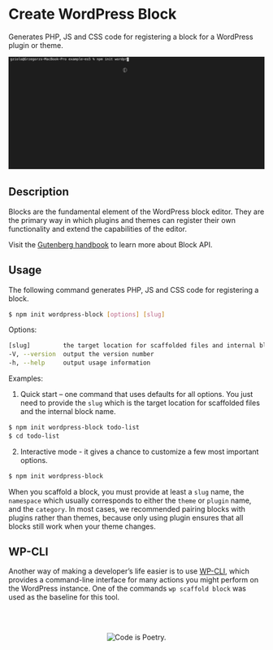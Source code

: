 # Create WordPress Block
Generates PHP, JS and CSS code for registering a block for a WordPress plugin or theme.

![Create example block – demo](./assets/create-wordpress-block.gif)

## Description

Blocks are the fundamental element of the WordPress block editor. They are the primary way in which plugins and themes can register their own functionality and extend the capabilities of the editor.

Visit the [Gutenberg handbook](https://developer.wordpress.org/block-editor/developers/block-api/block-registration/) to learn more about Block API.

## Usage

The following command generates PHP, JS and CSS code for registering a block.

```bash
$ npm init wordpress-block [options] [slug]
```

Options:
```bash
[slug]         the target location for scaffolded files and internal block name
-V, --version  output the version number
-h, --help     output usage information
```

Examples:

1. Quick start – one command that uses defaults for all options. You just need
to provide the `slug` which is the target location for scaffolded files
and the internal block name.

  ```bash
  $ npm init wordpress-block todo-list
  $ cd todo-list
  ```

2. Interactive mode - it gives a chance to customize a few most important options.

  ```bash
  $ npm init wordpress-block
  ```

When you scaffold a block, you must provide at least a `slug` name, the `namespace`
which usually corresponds to either the `theme` or `plugin` name, and the `category`. In most cases,
we recommended pairing blocks with plugins rather than themes, because only using
plugin ensures that all blocks still work when your theme changes.

## WP-CLI

Another way of making a developer’s life easier is to use [WP-CLI](https://wp-cli.org),
which provides a command-line interface for many actions you might perform on
the WordPress instance. One of the commands `wp scaffold block` was used as
the baseline for this tool.

<br/><br/><p align="center"><img src="https://s.w.org/style/images/codeispoetry.png?1" alt="Code is Poetry." /></p>
